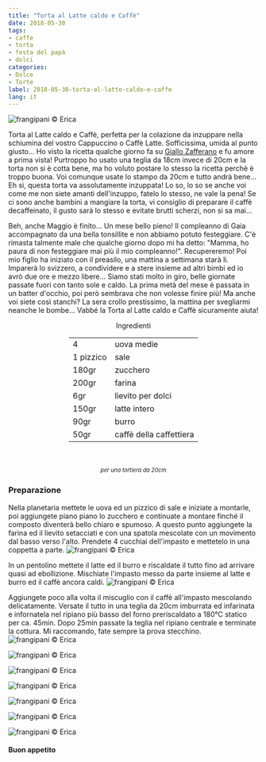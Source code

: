 ```yaml
---
title: "Torta al Latte caldo e Caffè"
date: 2018-05-30
tags:
- caffe
- torta
- festa del papà
- dolci
categories:
- Dolce
- Torte
label: 2018-05-30-torta-al-latte-caldo-e-caffe
lang: it
---
```

![](header.jpg "frangipani © Erica")

Torta al Latte caldo e Caffè, perfetta per la colazione da inzuppare nella schiumina del vostro Cappuccino o Caffè Latte. Sofficissima, umida al punto giusto... Ho visto la ricetta qualche giorno fa su <a href="https://ricette.giallozafferano.it/Torta-al-latte-caldo-e-caffe.html" target="_blank">Giallo Zafferano</a> e fu amore a prima vista! Purtroppo ho usato una teglia da 18cm invece di 20cm e la torta non si è cotta bene, ma ho voluto postare lo stesso la ricetta perchè è troppo buona. Voi comunque usate lo stampo da 20cm e tutto andrà bene... Eh si, questa torta va assolutamente inzuppata! Lo so, lo so se anche voi come me non siete amanti dell'inzuppo, fatelo lo stesso, ne vale la pena! Se ci sono anche bambini a mangiare la torta, vi consiglio di preparare il caffè decaffeinato, il gusto sarà lo stesso e evitate brutti scherzi, non si sa mai...

Beh, anche Maggio è finito... Un mese bello pieno! Il compleanno di Gaia accompagnato da una bella tonsillite e non abbiamo potuto festeggiare. C'è rimasta talmente male che qualche giorno dopo mi ha detto: "Mamma, ho paura di non festeggiare mai più il mio compleanno!". Recupereremo! Poi mio figlio ha iniziato con il preasilo, una mattina a settimana starà li. Imparerà lo svizzero, a condividere e a stere insieme ad altri bimbi ed io avrò due ore e mezzo libere... Siamo stati molto in giro, belle giornate passate fuori con tanto sole e caldo. La prima metà del mese è passata in un batter d'occhio, poi però sembrava che non volesse finire più! Ma anche voi siete così stanchi? La sera crollo prestissimo, la mattina per svegliarmi neanche le bombe... Vabbé la Torta al Latte caldo e Caffè sicuramente aiuta!

<div id="wrapper" style="text-align: center">
  <div id="yourdiv" style="display: inline-block;">
    <div class="ingredients">
      <div class="ingredients-title">Ingredienti</div>
      <table>
        <tbody>
          <tr>
           <td>4</td>
            <td>uova medie</td>
          </tr>
          <tr>
            <td>1 pizzico</td>
            <td>sale</td>
          </tr>
          <tr>
            <td>180gr</td>
            <td>zucchero</td>
          </tr>
          <tr>
            <td>200gr</td>
            <td>farina</td>
          </tr>
          <tr>
            <td>6gr</td>
            <td>lievito per dolci</td>
          </tr>
          <tr>
            <td>150gr</td>
            <td>latte intero</td>
          </tr>
          <tr>
            <td>90gr</td>
            <td>burro</td>
          </tr>
          <tr>
            <td>50gr</td>
            <td>caffè della caffettiera</td>
        </tbody>
      </table>
      <br></br>
      <i class="pull-right" style="font-size: 80%;">per una tortiera da 20cm</i>
    </div>
  </div>
</div>


<h3>
  <font color="grey">
    <i class="fa-solid fa-gears"></i>
  </font> Preparazione
</h3>

Nella planetaria mettete le uova ed un pizzico di sale e iniziate a montarle, poi aggiungete piano piano lo zucchero e continuate a montare finché il composto diventerà bello chiaro e spumoso. A questo punto aggiungete la farina ed il lievito setacciati e con una spatola mescolate con un movimento dal basso verso l'alto. Prendete 4 cucchiai dell'impasto e mettetelo in una coppetta a parte.
![](impasto.jpg "frangipani © Erica")

In un pentolino mettete il latte ed il burro e riscaldate il tutto fino ad arrivare quasi ad ebollizione. Mischiate l'impasto messo da parte insieme al latte e burro ed il caffè ancora caldi.
![](caffe.jpg "frangipani © Erica")

Aggiungete poco alla volta il miscuglio con il caffè all'impasto mescolando delicatamente. Versate il tutto in una teglia da 20cm imburrata ed infarinata e infornatela nel ripiano più basso del forno preriscaldato a 180°C statico per ca. 45min. Dopo 25min passate la teglia nel ripiano centrale e terminate la cottura. Mi raccomando, fate sempre la prova stecchino. 
![](risultato1.jpg "frangipani © Erica")

![](risultato2.jpg "frangipani © Erica")

![](risultato3.jpg "frangipani © Erica")

![](risultato4.jpg "frangipani © Erica")

![](risultato5.jpg "frangipani © Erica")

![](risultato6.jpg "frangipani © Erica")

![](risultato7.jpg "frangipani © Erica")

<h4>Buon appetito
  <font color="red">
    <i class="fa-regular fa-face-smile"></i>
  </font>
</h4>